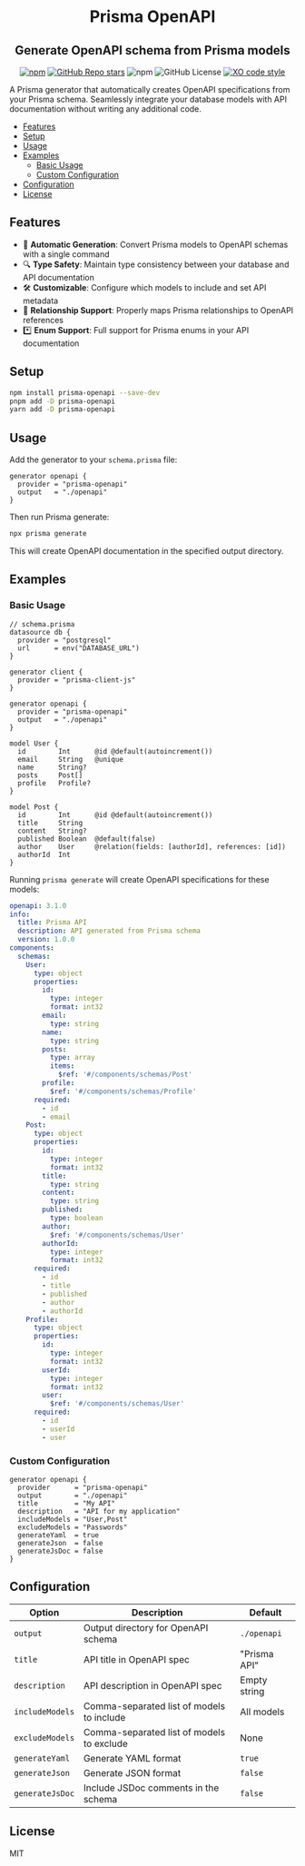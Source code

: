 <h1 align="center">Prisma OpenAPI</h1>
<h2 align="center">Generate OpenAPI schema from Prisma models</h2>

<div align="center">

[![npm](https://img.shields.io/npm/v/prisma-openapi)](https://www.npmjs.com/package/prisma-openapi)
[![GitHub Repo stars](https://img.shields.io/github/stars/nitzano/prisma-openapi?style=flat)](https://github.com/nitzano/prisma-openapi/stargazers)
![npm](https://img.shields.io/npm/dw/prisma-openapi)
![GitHub License](https://img.shields.io/github/license/nitzano/prisma-openapi)
[![XO code style](https://img.shields.io/badge/code_style-XO-5ed9c7.svg)](https://github.com/xojs/xo)

</div>

A Prisma generator that automatically creates OpenAPI specifications from your Prisma schema. Seamlessly integrate your database models with API documentation without writing any additional code.

- [Features](#features)
- [Setup](#setup)
- [Usage](#usage)
- [Examples](#examples)
  - [Basic Usage](#basic-usage)
  - [Custom Configuration](#custom-configuration)
- [Configuration](#configuration)
- [License](#license)


## Features
- 🔄 **Automatic Generation**: Convert Prisma models to OpenAPI schemas with a single command
- 🔍 **Type Safety**: Maintain type consistency between your database and API documentation
- 🛠️ **Customizable**: Configure which models to include and set API metadata
- 🧩 **Relationship Support**: Properly maps Prisma relationships to OpenAPI references
- *️⃣ **Enum Support**: Full support for Prisma enums in your API documentation

## Setup

```bash
npm install prisma-openapi --save-dev
pnpm add -D prisma-openapi
yarn add -D prisma-openapi
```

## Usage

Add the generator to your `schema.prisma` file:

```prisma
generator openapi {
  provider = "prisma-openapi"
  output   = "./openapi"
}
```

Then run Prisma generate:

```bash
npx prisma generate
```

This will create OpenAPI documentation in the specified output directory.

## Examples

### Basic Usage

```prisma
// schema.prisma
datasource db {
  provider = "postgresql"
  url      = env("DATABASE_URL")
}

generator client {
  provider = "prisma-client-js"
}

generator openapi {
  provider = "prisma-openapi"
  output   = "./openapi"
}

model User {
  id        Int      @id @default(autoincrement())
  email     String   @unique
  name      String?
  posts     Post[]
  profile   Profile?
}

model Post {
  id        Int      @id @default(autoincrement())
  title     String
  content   String?
  published Boolean  @default(false)
  author    User     @relation(fields: [authorId], references: [id])
  authorId  Int
}
```


Running `prisma generate` will create OpenAPI specifications for these models:


```yaml
openapi: 3.1.0
info:
  title: Prisma API
  description: API generated from Prisma schema
  version: 1.0.0
components:
  schemas:
    User:
      type: object
      properties:
        id:
          type: integer
          format: int32
        email:
          type: string
        name:
          type: string
        posts:
          type: array
          items:
            $ref: '#/components/schemas/Post'
        profile:
          $ref: '#/components/schemas/Profile'
      required:
        - id
        - email
    Post:
      type: object
      properties:
        id:
          type: integer
          format: int32
        title:
          type: string
        content:
          type: string
        published:
          type: boolean
        author:
          $ref: '#/components/schemas/User'
        authorId:
          type: integer
          format: int32
      required:
        - id
        - title
        - published
        - author
        - authorId
    Profile:
      type: object
      properties:
        id:
          type: integer
          format: int32
        userId:
          type: integer
          format: int32
        user:
          $ref: '#/components/schemas/User'
      required:
        - id
        - userId
        - user
```

### Custom Configuration

```prisma
generator openapi {
  provider      = "prisma-openapi"
  output        = "./openapi"
  title         = "My API"
  description   = "API for my application"
  includeModels = "User,Post"
  excludeModels = "Passwords"
  generateYaml  = true
  generateJson  = false
  generateJsDoc = false
}
```

## Configuration

| Option | Description | Default |
|--------|-------------|---------|
| `output` | Output directory for OpenAPI schema | `./openapi` |
| `title` | API title in OpenAPI spec | "Prisma API" |
| `description` | API description in OpenAPI spec | Empty string |
| `includeModels` | Comma-separated list of models to include | All models |
| `excludeModels` | Comma-separated list of models to exclude | None |
| `generateYaml` | Generate YAML format | `true` |
| `generateJson` | Generate JSON format | `false` |
| `generateJsDoc` | Include JSDoc comments in the schema | `false` |



## License

MIT
